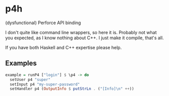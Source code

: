 # p4h

(dysfunctional) Perforce API binding

I don't quite like command line wrappers, so here it is. Probably not what you expected, as I know nothing about C++. I just make it compile, that's all.

If you have both Haskell and C++ expertise please help.

## Examples

```haskell
example = runP4 ["login"] $ \p4 -> do
  setUser p4 "super"
  setInput p4 "my-super-password"
  setHandler p4 (OutputInfo $ putStrLn . ("[Info]\n" ++))
```
